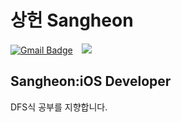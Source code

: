 # 상헌 Sangheon
[![Gmail Badge](https://img.shields.io/badge/Gmail-d14836?style=flat-square&logo=Gmail&logoColor=white&link=mailto:sangheon0724@gmail.com)](mailto:sangheon0724@gmail.com)
</a>
<a href="https://sangheon0724.medium.com/">
    <img 
        src="http://img.shields.io/badge/-Tech%20Blog-black?style=flat&logo=medium&link=https://sangheon0724.medium.com/"
        style="height : auto; margin-left : 10px; margin-right : 10px;"/>
</a>
## Sangheon:iOS Developer
DFS식 공부를 지향합니다.

